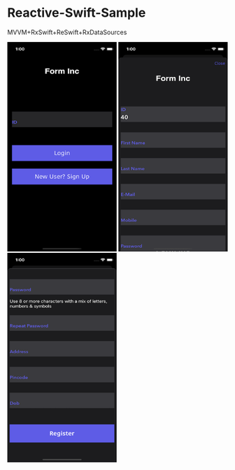 # Reactive-Swift-Sample
MVVM+RxSwift+ReSwift+RxDataSources

<div>
<img src="https://github.com/rrramanan/Reactive-Swift-Sample/blob/main/1.png" width="250" height="480">
<img src="https://github.com/rrramanan/Reactive-Swift-Sample/blob/main/2.png" width="250" height="480">
<img src="https://github.com/rrramanan/Reactive-Swift-Sample/blob/main/3.png" width="250" height="480">
</div?
